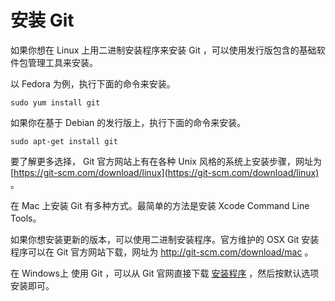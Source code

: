 # 安装 Git

如果你想在 Linux 上用二进制安装程序来安装 Git ，可以使用发行版包含的基础软件包管理工具来安装。

以 Fedora 为例，执行下面的命令来安装。

```shell
sudo yum install git
```

如果你在基于 Debian 的发行版上，执行下面的命令来安装。

```shell
sudo apt-get install git
```

要了解更多选择， Git 官方网站上有在各种 Unix 风格的系统上安装步骤，网址为 [https://git-scm.com/download/linux](https://git-scm.com/download/linux) 。

在 Mac 上安装 Git 有多种方式。最简单的方法是安装 Xcode Command Line Tools。

如果你想安装更新的版本，可以使用二进制安装程序。官方维护的 OSX Git 安装程序可以在 Git 官方网站下载，网址为 http://git-scm.com/download/mac 。

在 Windows上 使用 Git ，可以从 Git 官网直接下载 [安装程序](https://git-scm.com/download/win) ，然后按默认选项安装即可。